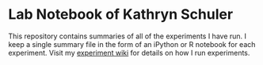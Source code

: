 # Lab Notebook of Kathryn Schuler

This repository contains summaries of all of the experiments I have run.  I keep a single summary file in the form of an iPython or R notebook for each experiment.  Visit my [experiment wiki](https://guide.kathrynschuler.com) for details on how I run experiments.




